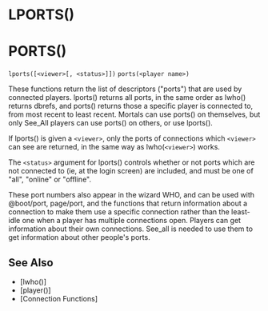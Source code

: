 # LPORTS()
# PORTS()
`lports([<viewer>[, <status>]])`
`ports(<player name>)`

  These functions return the list of descriptors ("ports") that are used by connected players. lports() returns all ports, in the same order as lwho() returns dbrefs, and ports() returns those a specific player is connected to, from most recent to least recent. Mortals can use ports() on themselves, but only See_All players can use ports() on others, or use lports().

  If lports() is given a `<viewer>`, only the ports of connections which `<viewer>` can see are returned, in the same way as lwho(`<viewer>`) works.

  The `<status>` argument for lports() controls whether or not ports which are not connected to (ie, at the login screen) are included, and must be one of "all", "online" or "offline".

  These port numbers also appear in the wizard WHO, and can be used with @boot/port, page/port, and the functions that return information about a connection to make them use a specific connection rather than the least-idle one when a player has multiple connections open. Players can get information about their own connections. See_all is needed to use them to get information about other people's ports.


## See Also
- [lwho()]
- [player()]
- [Connection Functions]

